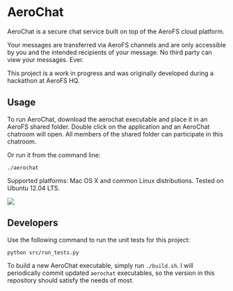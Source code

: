 AeroChat
===

AeroChat is a secure chat service built on top of the AeroFS cloud platform.

Your messages are transferred via AeroFS channels and are only accessible by you and the intended recipients of your message. No third party can view your messages. Ever.

This project is a work in progress and was originally developed during a hackathon at AeroFS HQ.

Usage
---

To run AeroChat, download the aerochat executable and place it in an AeroFS shared folder. Double click on the application and an AeroChat chatroom will open. All members of the shared folder can participate in this chatroom.

Or run it from the command line:

    ./aerochat

Supported platforms: Mac OS X and common Linux distributions. Tested on Ubuntu 12.04 LTS.

<img align="center" src="https://raw.githubusercontent.com/mpillar/aerochat/master/img/example.png"/>

Developers
---
Use the following command to run the unit tests for this project:

    python src/run_tests.py

To build a new AeroChat executable, simply run `./build.sh`. I will periodically commit updated `aerochat` executables, so the version in this repository should satisfy the needs of most.

